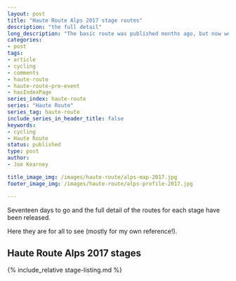 ```yaml
---
layout: post
title: "Haute Route Alps 2017 stage routes"
description: "the full detail"
long_description: "The basic route was published months ago, but now we can see the detail, including how we're doing three ascents of Alpe d'Huez"
categories:
- post
tags:
- article
- cycling
- comments
- haute-route
- haute-route-pre-event
- hasIndexPage
series_index: haute-route
series: "Haute Route"
series_tag: haute-route
include_series_in_header_title: false
keywords:
- cycling
- Haute Route
status: published
type: post
author:
- Joe Kearney

title_image_img: /images/haute-route/alps-map-2017.jpg
footer_image_img: /images/haute-route/alps-profile-2017.jpg

---
```


Seventeen days to go and the full detail of the routes for each stage have been released.

Here they are for all to see (mostly for my own reference!).

## Haute Route Alps 2017 stages

{% include_relative stage-listing.md %}
